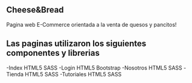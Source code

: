 ## Cheese&Bread
Pagina web E-Commerce orientada a la venta de quesos y pancitos!
## Las paginas utilizaron los siguientes componentes y librerias
-Index HTML5 SASS
-Login HTML5 Bootstrap
-Nosotros HTML5 SASS
-Tienda HTML5  SASS
-Tutoriales HTML5 SASS 


